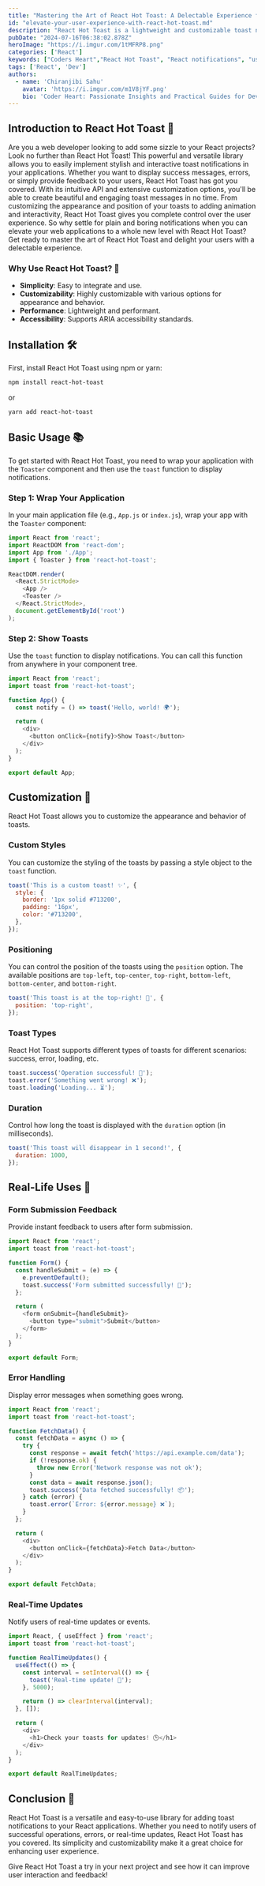 ```yaml
---
title: "Mastering the Art of React Hot Toast: A Delectable Experience for Web Developers 🔥"
id: "elevate-your-user-experience-with-react-hot-toast.md"
description: "React Hot Toast is a lightweight and customizable toast notification library for React applications. It provides a simple API for displaying toast messages, enhancing user experience with real-time feedback. Whether you're acknowledging user actions, displaying error messages, or showing updates, React Hot Toast is a great tool to have in your React toolkit."
pubDate: "2024-07-16T06:38:02.878Z"
heroImage: "https://i.imgur.com/1tMFRP8.png"
categories: ['React']
keywords: ["Coders Heart","React Hot Toast", "React notifications", "user experience", "toast notifications", "React UI", "UI/UX design", "React libraries", "enhancing user experience", "front-end development", "React tutorials"]
tags: ['React', 'Dev']
authors:
  - name: 'Chiranjibi Sahu'
    avatar: 'https://i.imgur.com/m1V8jYF.png'
    bio: 'Coder Heart: Passionate Insights and Practical Guides for Developers'
---
```


## Introduction to React Hot Toast 🍞

Are you a web developer looking to add some sizzle to your React projects? Look no further than React Hot Toast! This powerful and versatile library allows you to easily implement stylish and interactive toast notifications in your applications. Whether you want to display success messages, errors, or simply provide feedback to your users, React Hot Toast has got you covered. With its intuitive API and extensive customization options, you'll be able to create beautiful and engaging toast messages in no time. From customizing the appearance and position of your toasts to adding animation and interactivity, React Hot Toast gives you complete control over the user experience. So why settle for plain and boring notifications when you can elevate your web applications to a whole new level with React Hot Toast? Get ready to master the art of React Hot Toast and delight your users with a delectable experience.

### Why Use React Hot Toast? 🤔

- **Simplicity**: Easy to integrate and use.
- **Customizability**: Highly customizable with various options for appearance and behavior.
- **Performance**: Lightweight and performant.
- **Accessibility**: Supports ARIA accessibility standards.

## Installation 🛠️

First, install React Hot Toast using npm or yarn:

```bash
npm install react-hot-toast
```

or

```bash
yarn add react-hot-toast
```

## Basic Usage 📚

To get started with React Hot Toast, you need to wrap your application with the `Toaster` component and then use the `toast` function to display notifications.

### Step 1: Wrap Your Application

In your main application file (e.g., `App.js` or `index.js`), wrap your app with the `Toaster` component:

```javascript
import React from 'react';
import ReactDOM from 'react-dom';
import App from './App';
import { Toaster } from 'react-hot-toast';

ReactDOM.render(
  <React.StrictMode>
    <App />
    <Toaster />
  </React.StrictMode>,
  document.getElementById('root')
);
```

### Step 2: Show Toasts

Use the `toast` function to display notifications. You can call this function from anywhere in your component tree.

```javascript
import React from 'react';
import toast from 'react-hot-toast';

function App() {
  const notify = () => toast('Hello, world! 🌍');

  return (
    <div>
      <button onClick={notify}>Show Toast</button>
    </div>
  );
}

export default App;
```

## Customization 🎨

React Hot Toast allows you to customize the appearance and behavior of toasts.

### Custom Styles

You can customize the styling of the toasts by passing a style object to the `toast` function.

```javascript
toast('This is a custom toast! ✨', {
  style: {
    border: '1px solid #713200',
    padding: '16px',
    color: '#713200',
  },
});
```

### Positioning

You can control the position of the toasts using the `position` option. The available positions are `top-left`, `top-center`, `top-right`, `bottom-left`, `bottom-center`, and `bottom-right`.

```javascript
toast('This toast is at the top-right! 📍', {
  position: 'top-right',
});
```

### Toast Types

React Hot Toast supports different types of toasts for different scenarios: success, error, loading, etc.

```javascript
toast.success('Operation successful! 🎉');
toast.error('Something went wrong! ❌');
toast.loading('Loading... ⏳');
```

### Duration

Control how long the toast is displayed with the `duration` option (in milliseconds).

```javascript
toast('This toast will disappear in 1 second!', {
  duration: 1000,
});
```

## Real-Life Uses 🌟

### Form Submission Feedback

Provide instant feedback to users after form submission.

```javascript
import React from 'react';
import toast from 'react-hot-toast';

function Form() {
  const handleSubmit = (e) => {
    e.preventDefault();
    toast.success('Form submitted successfully! 🎉');
  };

  return (
    <form onSubmit={handleSubmit}>
      <button type="submit">Submit</button>
    </form>
  );
}

export default Form;
```

### Error Handling

Display error messages when something goes wrong.

```javascript
import React from 'react';
import toast from 'react-hot-toast';

function FetchData() {
  const fetchData = async () => {
    try {
      const response = await fetch('https://api.example.com/data');
      if (!response.ok) {
        throw new Error('Network response was not ok');
      }
      const data = await response.json();
      toast.success('Data fetched successfully! 📦');
    } catch (error) {
      toast.error(`Error: ${error.message} ❌`);
    }
  };

  return (
    <div>
      <button onClick={fetchData}>Fetch Data</button>
    </div>
  );
}

export default FetchData;
```

### Real-Time Updates

Notify users of real-time updates or events.

```javascript
import React, { useEffect } from 'react';
import toast from 'react-hot-toast';

function RealTimeUpdates() {
  useEffect(() => {
    const interval = setInterval(() => {
      toast('Real-time update! 🔄');
    }, 5000);

    return () => clearInterval(interval);
  }, []);

  return (
    <div>
      <h1>Check your toasts for updates! 🕒</h1>
    </div>
  );
}

export default RealTimeUpdates;
```

## Conclusion 🏁

React Hot Toast is a versatile and easy-to-use library for adding toast notifications to your React applications. Whether you need to notify users of successful operations, errors, or real-time updates, React Hot Toast has you covered. Its simplicity and customizability make it a great choice for enhancing user experience.

Give React Hot Toast a try in your next project and see how it can improve user interaction and feedback!

